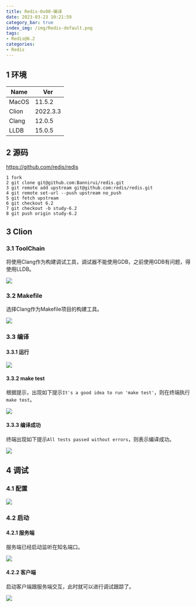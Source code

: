 ```yaml
---
title: Redis-0x00-编译
date: 2023-03-23 10:21:59
category_bar: true
index_img: /img/Redis-default.png
tags:
- Redis@6.2
categories:
- Redis
---
```


## 1 环境

| Name  | Ver      |
| ----- | -------- |
| MacOS | 11.5.2   |
| Clion | 2022.3.3 |
| Clang | 12.0.5   |
| LLDB  | 15.0.5   |

## 2 源码

https://github.com/redis/redis

```shell
1 fork
2 git clone git@github.com:Bannirui/redis.git
3 git remote add upstream git@github.com:redis/redis.git
4 git remote set-url --push upstream no_push
5 git fetch upstream
6 git checkout 6.2
7 git checkout -b study-6.2
8 git push origin study-6.2
```

## 3 Clion

### 3.1 ToolChain

将使用Clang作为构建调试工具，调试器不能使用GDB，之前使用GDB有问题，得使用LLDB。

![](Redis-0x00-编译/image-20230323103838439.png)

### 3.2 Makefile

选择Clang作为Makefile项目的构建工具。

![](Redis-0x00-编译/image-20230323104043451.png)

### 3.3 编译

#### 3.3.1 运行

![](Redis-0x00-编译/image-20230323104203310.png)

#### 3.3.2 make test

根据提示，出现如下提示`It's a good idea to run 'make test'`，则在终端执行`make test`。

![](Redis-0x00-编译/image-20230323104341081.png)

#### 3.3.3 编译成功

终端出现如下提示`All tests passed without errors`，则表示编译成功。

![](Redis-0x00-编译/image-20230323104921216.png)

## 4 调试

### 4.1 配置

![](Redis-0x00-编译/image-20230323105129795.png)

### 4.2 启动

#### 4.2.1 服务端

服务端已经启动监听在知名端口。

![](Redis-0x00-编译/image-20230323105243908.png)

#### 4.2.2 客户端

启动客户端跟服务端交互，此时就可以进行调试跟踪了。

![](Redis-0x00-编译/image-20230323105431146.png)
